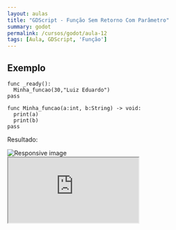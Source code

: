 ```yaml
---
layout: aulas
title: "GDScript - Função Sem Retorno Com Parâmetro"
summary: godot
permalink: /cursos/godot/aula-12
tags: [Aula, GDScript, 'Função']
---
```


## Exemplo

```gdscript
func _ready():
  Minha_funcao(30,"Luiz Eduardo")
pass

func Minha_funcao(a:int, b:String) -> void:
  print(a)
  print(b)
pass
```

Resultado:

<img src="{{ 'assets/images/aulas/func2.jpg' | relative_url }}" class="img-fluid" alt="Responsive image">

<div class="embed-responsive embed-responsive-16by9">
  <iframe class="embed-responsive-item" src="https://www.youtube.com/embed/3sgyhjqPWGE?rel=0" allowfullscreen></iframe>
</div><br>